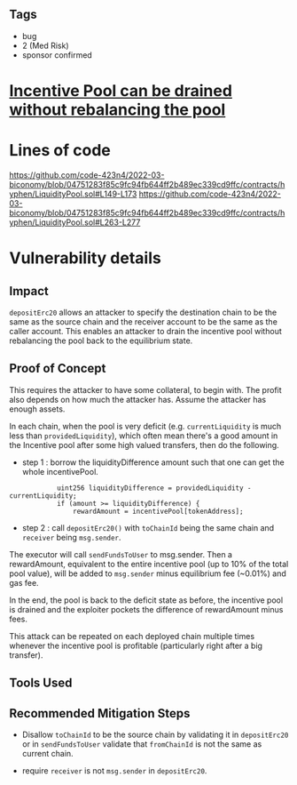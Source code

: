 ## Tags

- bug
- 2 (Med Risk)
- sponsor confirmed

# [Incentive Pool can be drained without rebalancing the pool](https://github.com/code-423n4/2022-03-biconomy-findings/issues/87) 

# Lines of code

https://github.com/code-423n4/2022-03-biconomy/blob/04751283f85c9fc94fb644ff2b489ec339cd9ffc/contracts/hyphen/LiquidityPool.sol#L149-L173
https://github.com/code-423n4/2022-03-biconomy/blob/04751283f85c9fc94fb644ff2b489ec339cd9ffc/contracts/hyphen/LiquidityPool.sol#L263-L277


# Vulnerability details

## Impact
`depositErc20` allows an attacker to specify the destination chain to be the same as the source chain and the receiver account to be the same as the caller account. This enables an attacker to drain the incentive pool without rebalancing the pool back to the equilibrium state. 


## Proof of Concept
This requires the attacker to have some collateral, to begin with. The profit also depends on how much the attacker has. Assume the attacker has enough assets.

In each chain, when the pool is very deficit (e.g. `currentLiquidity` is much less than `providedLiquidity`), which often mean there's a good amount in the Incentive pool after some high valued transfers, then do the following.  

- step 1 :  borrow the liquidityDifference amount such that one can get the whole incentivePool.
```
            uint256 liquidityDifference = providedLiquidity - currentLiquidity;
            if (amount >= liquidityDifference) {
                rewardAmount = incentivePool[tokenAddress];
```
- step 2 : call `depositErc20()` with `toChainId` being the same chain and `receiver` being `msg.sender`.

The executor will call `sendFundsToUser` to msg.sender. Then a rewardAmount, equivalent to the entire incentive pool (up to 10% of the total pool value), will be added to `msg.sender` minus equilibrium fee (~0.01%) and gas fee. 


In the end, the pool is back to the deficit state as before, the incentive pool is drained and the exploiter pockets the difference of rewardAmount minus fees. 

This attack can be repeated on each deployed chain multiple times whenever the incentive pool is profitable (particularly right after a big transfer).



## Tools Used

## Recommended Mitigation Steps
- Disallow `toChainId` to be the source chain by validating it in `depositErc20` or in `sendFundsToUser` validate that `fromChainId` is not the same as current chain.

- require `receiver` is not `msg.sender` in `depositErc20`. 




